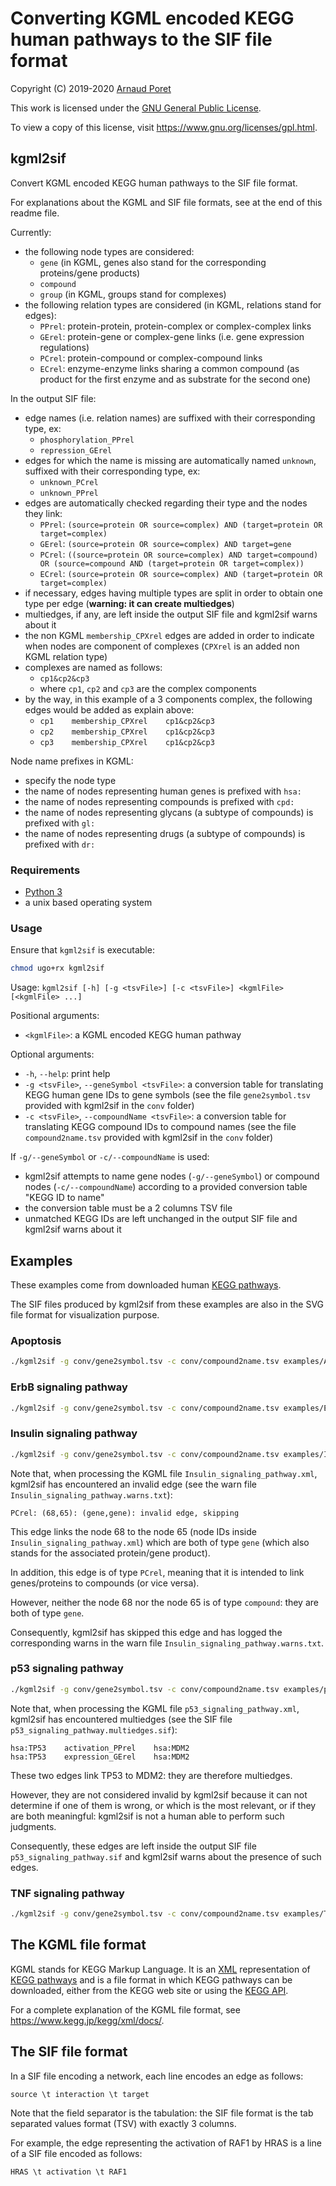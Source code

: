 # Converting KGML encoded KEGG human pathways to the SIF file format

Copyright (C) 2019-2020 [Arnaud Poret](https://github.com/arnaudporet)

This work is licensed under the [GNU General Public License](https://www.gnu.org/licenses/gpl.html).

To view a copy of this license, visit https://www.gnu.org/licenses/gpl.html.

## kgml2sif

Convert KGML encoded KEGG human pathways to the SIF file format.

For explanations about the KGML and SIF file formats, see at the end of this readme file.

Currently:

* the following node types are considered:
    * `gene` (in KGML, genes also stand for the corresponding proteins/gene products)
    * `compound`
    * `group` (in KGML, groups stand for complexes)
* the following relation types are considered (in KGML, relations stand for edges):
    * `PPrel`: protein-protein, protein-complex or complex-complex links
    * `GErel`: protein-gene or complex-gene links (i.e. gene expression regulations)
    * `PCrel`: protein-compound or complex-compound links
    * `ECrel`: enzyme-enzyme links sharing a common compound (as product for the first enzyme and as substrate for the second one)

In the output SIF file:

* edge names (i.e. relation names) are suffixed with their corresponding type, ex:
    * `phosphorylation_PPrel`
    * `repression_GErel`
* edges for which the name is missing are automatically named `unknown`, suffixed with their corresponding type, ex:
    * `unknown_PCrel`
    * `unknown_PPrel`
* edges are automatically checked regarding their type and the nodes they link:
    * `PPrel`: `(source=protein OR source=complex) AND (target=protein OR target=complex)`
    * `GErel`: `(source=protein OR source=complex) AND target=gene`
    * `PCrel`: `((source=protein OR source=complex) AND target=compound) OR (source=compound AND (target=protein OR target=complex))`
    * `ECrel`: `(source=protein OR source=complex) AND (target=protein OR target=complex)`
* if necessary, edges having multiple types are split in order to obtain one type per edge (__warning: it can create multiedges__)
* multiedges, if any, are left inside the output SIF file and kgml2sif warns about it
* the non KGML `membership_CPXrel` edges are added in order to indicate when nodes are component of complexes (`CPXrel` is an added non KGML relation type)
* complexes are named as follows:
    * `cp1&cp2&cp3`
    * where `cp1`, `cp2` and `cp3` are the complex components
* by the way, in this example of a 3 components complex, the following edges would be added as explain above:
    * `cp1    membership_CPXrel    cp1&cp2&cp3`
    * `cp2    membership_CPXrel    cp1&cp2&cp3`
    * `cp3    membership_CPXrel    cp1&cp2&cp3`

Node name prefixes in KGML:

* specify the node type
* the name of nodes representing human genes is prefixed with `hsa:`
* the name of nodes representing compounds is prefixed with `cpd:`
* the name of nodes representing glycans (a subtype of compounds) is prefixed with `gl:`
* the name of nodes representing drugs (a subtype of compounds) is prefixed with `dr:`

### Requirements

* [Python 3](https://www.python.org)
* a unix based operating system

### Usage

Ensure that `kgml2sif` is executable:

```sh
chmod ugo+rx kgml2sif
```

Usage: `kgml2sif [-h] [-g <tsvFile>] [-c <tsvFile>] <kgmlFile> [<kgmlFile> ...]`

Positional arguments:

* `<kgmlFile>`: a KGML encoded KEGG human pathway

Optional arguments:

* `-h`, `--help`: print help
* `-g <tsvFile>`, `--geneSymbol <tsvFile>`: a conversion table for translating KEGG human gene IDs to gene symbols (see the file `gene2symbol.tsv` provided with kgml2sif in the `conv` folder)
* `-c <tsvFile>`, `--compoundName <tsvFile>`: a conversion table for translating KEGG compound IDs to compound names (see the file `compound2name.tsv` provided with kgml2sif in the `conv` folder)

If `-g/--geneSymbol` or `-c/--compoundName` is used:

* kgml2sif attempts to name gene nodes (`-g/--geneSymbol`) or compound nodes (`-c/--compoundName`) according to a provided conversion table "KEGG ID to name"
* the conversion table must be a 2 columns TSV file
* unmatched KEGG IDs are left unchanged in the output SIF file and kgml2sif warns about it

## Examples

These examples come from downloaded human [KEGG pathways](https://www.genome.jp/kegg/pathway.html).

The SIF files produced by kgml2sif from these examples are also in the SVG file format for visualization purpose.

### Apoptosis

```sh
./kgml2sif -g conv/gene2symbol.tsv -c conv/compound2name.tsv examples/Apoptosis/Apoptosis.xml
```

### ErbB signaling pathway

```sh
./kgml2sif -g conv/gene2symbol.tsv -c conv/compound2name.tsv examples/ErbB_signaling_pathway/ErbB_signaling_pathway.xml
```

### Insulin signaling pathway

```sh
./kgml2sif -g conv/gene2symbol.tsv -c conv/compound2name.tsv examples/Insulin_signaling_pathway/Insulin_signaling_pathway.xml
```

Note that, when processing the KGML file `Insulin_signaling_pathway.xml`, kgml2sif has encountered an invalid edge (see the warn file `Insulin_signaling_pathway.warns.txt`):

```
PCrel: (68,65): (gene,gene): invalid edge, skipping
```

This edge links the node 68 to the node 65 (node IDs inside `Insulin_signaling_pathway.xml`) which are both of type `gene` (which also stands for the associated protein/gene product).

In addition, this edge is of type `PCrel`, meaning that it is intended to link genes/proteins to compounds (or vice versa).

However, neither the node 68 nor the node 65 is of type `compound`: they are both of type `gene`.

Consequently, kgml2sif has skipped this edge and has logged the corresponding warns in the warn file `Insulin_signaling_pathway.warns.txt`.

### p53 signaling pathway

```sh
./kgml2sif -g conv/gene2symbol.tsv -c conv/compound2name.tsv examples/p53_signaling_pathway/p53_signaling_pathway.xml
```

Note that, when processing the KGML file `p53_signaling_pathway.xml`, kgml2sif has encountered multiedges (see the SIF file `p53_signaling_pathway.multiedges.sif`):

```
hsa:TP53    activation_PPrel    hsa:MDM2
hsa:TP53    expression_GErel    hsa:MDM2
```

These two edges link TP53 to MDM2: they are therefore multiedges.

However, they are not considered invalid by kgml2sif because it can not determine if one of them is wrong, or which is the most relevant, or if they are both meaningful: kgml2sif is not a human able to perform such judgments.

Consequently, these edges are left inside the output SIF file `p53_signaling_pathway.sif` and kgml2sif warns about the presence of such edges.

### TNF signaling pathway

```sh
./kgml2sif -g conv/gene2symbol.tsv -c conv/compound2name.tsv examples/TNF_signaling_pathway/TNF_signaling_pathway.xml
```

## The KGML file format

KGML stands for KEGG Markup Language. It is an [XML](https://www.w3.org/XML/) representation of [KEGG pathways](https://www.genome.jp/kegg/pathway.html) and is a file format in which KEGG pathways can be downloaded, either from the KEGG web site or using the [KEGG API](https://www.kegg.jp/kegg/rest/keggapi.html).

For a complete explanation of the KGML file format, see https://www.kegg.jp/kegg/xml/docs/.

## The SIF file format

In a SIF file encoding a network, each line encodes an edge as follows:

```
source \t interaction \t target
```

Note that the field separator is the tabulation: the SIF file format is the tab separated values format (TSV) with exactly 3 columns.

For example, the edge representing the activation of RAF1 by HRAS is a line of a SIF file encoded as follows:

```
HRAS \t activation \t RAF1
```
